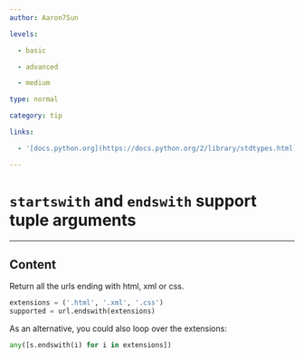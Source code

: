 ```yaml
---
author: Aaron7Sun

levels:

  - basic

  - advanced

  - medium

type: normal

category: tip

links:

  - '[docs.python.org](https://docs.python.org/2/library/stdtypes.html){website}'

---
```


# `startswith` and `endswith` support tuple arguments

---

## Content

Return all the urls ending with html, xml or css.

```python
extensions = ('.html', '.xml', '.css')
supported = url.endswith(extensions)
```

As an alternative, you could also loop over the extensions:

```python
any([s.endswith(i) for i in extensions])
```
